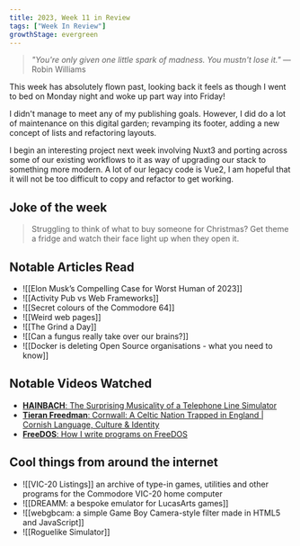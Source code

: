 ```yaml
---
title: 2023, Week 11 in Review
tags: ["Week In Review"]
growthStage: evergreen
---
```


> _"You're only given one little spark of madness. You mustn't lose it."_
> — Robin Williams

This week has absolutely flown past, looking back it feels as though I went to bed on Monday night and woke up part way into Friday!

I didn't manage to meet any of my publishing goals. However, I did do a lot of maintenance on this digital garden; revamping its footer, adding a new concept of lists and refactoring layouts.

I begin an interesting project next week involving Nuxt3 and porting across some of our existing workflows to it as way of upgrading our stack to something more modern. A lot of our legacy code is Vue2, I am hopeful that it will not be too difficult to copy and refactor to get working.

## Joke of the week
> Struggling to think of what to buy someone for Christmas?
> Get theme a fridge and watch their face light up when they open it.

## Notable Articles Read
- ![[Elon Musk’s Compelling Case for Worst Human of 2023]]
- ![[Activity Pub vs Web Frameworks]]
- ![[Secret colours of the Commodore 64]]
- ![[Weird web pages]]
- ![[The Grind a Day]]
- ![[Can a fungus really take over our brains?]]
- ![[Docker is deleting Open Source organisations - what you need to know]]

## Notable Videos Watched
- [**HAINBACH**: The Surprising Musicality of a Telephone Line Simulator](https://www.youtube.com/watch?v=1hv13VJt1aY)
- [**Tieran Freedman**: Cornwall: A Celtic Nation Trapped in England | Cornish Language, Culture & Identity](https://www.youtube.com/watch?v=iet2TL0S_zc)
- [**FreeDOS**: How I write programs on FreeDOS](https://www.youtube.com/watch?v=aSHNf2Qg0Pk)

## Cool things from around the internet
- ![[VIC-20 Listings]] an archive of type-in games, utilities and other programs for the Commodore VIC-20 home computer
- ![[DREAMM: a bespoke emulator for LucasArts games]]
- ![[webgbcam: a simple Game Boy Camera-style filter made in HTML5 and JavaScript]]
- ![[Roguelike Simulator]]